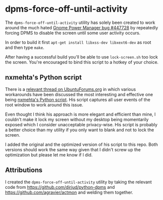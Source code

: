 dpms-force-off-until-activity
=============================

The `dpms-force-off-until-activity` utility has solely been created to work around the much hated [Gnome Power Manager bug #447728](https://bugs.launchpad.net/ubuntu/+source/gnome-power-manager/+bug/447728) by repeatedly forcing DPMS to disable the screen until some user activity occurs.

In order to build it first `apt-get install libxss-dev libxext6-dev` as root and then type `make`.

After having a successful build you'll be able to use `lock-screen.sh` too lock the screen.  You're encouraged to bind this script to a hotkey of your choice.

nxmehta's Python script
-----------------------

There is a [relevant thread on UbuntuForums.org](http://ubuntuforums.org/showthread.php?t=1317747) in which various workarounds have been discussed the most interesting and effective one being [nxmehta's Python script](http://ubuntuforums.org/showpost.php?p=9433671&postcount=24).  His script captures all user events of the root window to work around this issue.

Even thought I think his approach is more elegant and efficient than mine, I couldn't make it lock my screen without my desktop being momentarily exposed which I consider unacceptable privacy-wise.  His script is probably a better choice than my utility if you only want to blank and not to lock the screen.

I added the original and the optimized version of his script to this repo.  Both versions should work the same way given that I didn't screw up the optimization but please let me know if I did.

Attributions
------------

I created the `dpms-force-off-until-activity` utility by taking the relevant code from https://github.com/dirjud/python-dpms and https://github.com/agravier/actmon and welding them together.
